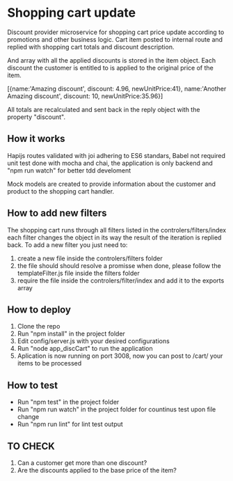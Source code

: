 # Shopping cart update

Discount provider microservice for shopping cart price update according to promotions and other business logic.
Cart item posted to internal route and replied with shopping cart totals and discount description.

And array with all the applied discounts is stored in the item object. Each discount the customer is entitled to is applied to the original price of the item.

[{name:'Amazing discount', discount: 4.96, newUnitPrice:41}, name:'Another Amazing discount', discount: 10, newUnitPrice:35.96}]

All totals are recalculated and sent back in the reply object with the property "discount".

## How it works

Hapijs routes validated with joi adhering to ES6 standars, Babel not required
unit test done with mocha and chai, the application is only backend and "npm run watch" for better tdd develoment  

Mock models are created to provide information about the customer and product to the shopping cart handler.

## How to add new filters

The shopping cart runs through all filters listed in the controlers/filters/index each filter changes the object in its way the result of the iteration is replied back.
To add a new filter you just need to:

1. create a new file inside the controlers/filters folder
2. the file should should resolve a promisse when done, please follow the templateFilter.js file inside the filters folder
3. require the file inside the controlers/filter/index and add it to the exports array

## How to deploy

1. Clone the repo
2. Run "npm install" in the project folder
3. Edit config/server.js with your desired configurations
4. Run "node app_discCart" to run the application
5. Aplication is now running on port 3008, now you can post to /cart/ your items to be processed

## How to test

- Run "npm test" in the project folder
- Run "npm run watch" in the project folder for countinus test upon file change
- Run "npm run lint" for lint test output

## TO CHECK

1. Can a customer get more than one discount?
2. Are the discounts applied to the base price of the item?
